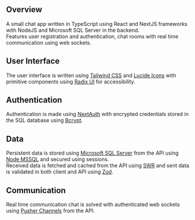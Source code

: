 ## Overview

A small chat app written in TypeScript using React and NextJS frameworks with NodeJS and Microsoft SQL Server in the backend.<br>
Features user registration and authentication, chat rooms with real time communication using web sockets.<br>

## User Interface
The user interface is written using [Tailwind CSS](https://tailwindcss.com/) and [Lucide Icons](https://lucide.dev/) with primitive components using [Radix UI](https://www.radix-ui.com/) for accessibility.

## Authentication
Authentication is made using [NextAuth](https://next-auth.js.org/) with encrypted credentials stored in the SQL database using [Bcrypt](https://github.com/kelektiv/node.bcrypt.js).

## Data
Persistent data is stored using [Microsoft SQL Server](https://www.microsoft.com/en-us/sql-server/) from the API using [Node MSSQL](https://github.com/tediousjs/node-mssql) and secured using sessions.<br>
Received data is fetched and cached from the API using [SWR](https://swr.vercel.app/) and sent data is validated in both client and API using [Zod](https://zod.dev/).

## Communication
Real time communication chat is solved with authenticated web sockets using [Pusher Channels](https://pusher.com/channels/) from the API.
